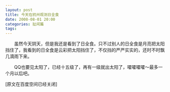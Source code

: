 ```yaml
---
layout: post
title: 今天在杭州观测日全食
date: 2008-08-01 20:00
categories: 扯闲篇
tags: 
---
```


　　虽然今天阴天，但是我还是看到了日全食。只不过别人的日全食是月亮把太阳挡住了，我看到的日全食是云彩把太阳挡住了，不仅挡的严严实实的，还时不时飘几滴雨下来。

<!-- more -->


　　QQ也要见太阳了，已经十五级了，再有一级就出太阳了，嚯嚯嚯嚯～最多一个月以后吧。

[原文在百度空间已经关闭]

